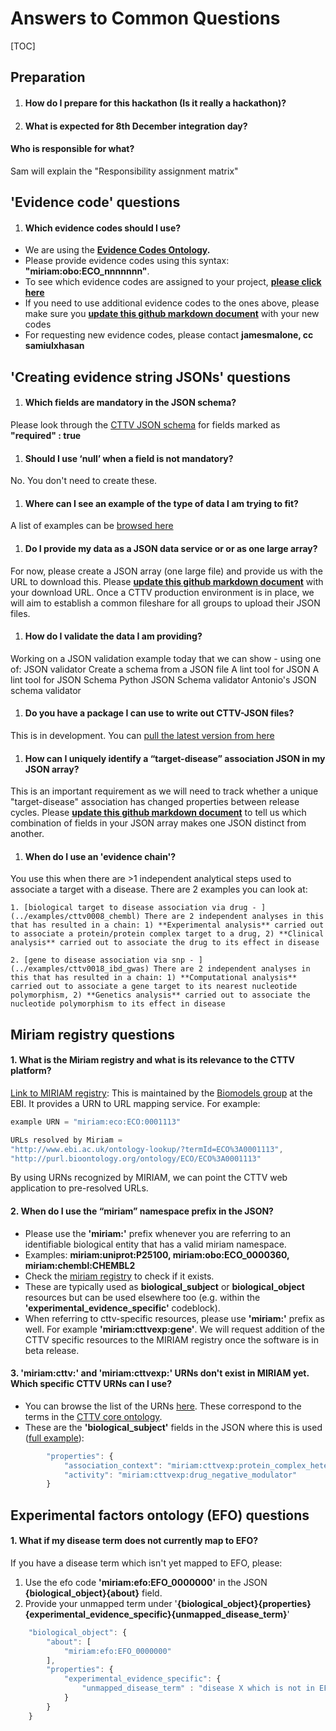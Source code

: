 # Answers to Common Questions

[TOC]

## Preparation
1. #### How do I prepare for this hackathon (Is it really a hackathon)?
1. #### What is expected for 8th December integration day?

#### Who is responsible for what?
Sam will explain the "Responsibility assignment matrix"

## 'Evidence code' questions
1. #### Which evidence codes should I use?
- We are using the **[Evidence Codes Ontology](http://bioportal.bioontology.org/ontologies/ECO).**
- Please provide evidence codes using this syntax: **"miriam:obo:ECO_nnnnnnn"**.
- To see which evidence codes are assigned to your project, **[please click here](../json_schema/evidence_codes.md)**
- If you need to use additional evidence codes to the ones above, please make sure you **[update this github markdown document](../json_schema/evidence_codes.md)** with your new codes
- For requesting new evidence codes, please contact **jamesmalone, cc samiulxhasan**

## 'Creating evidence string JSONs' questions

1. #### Which fields are mandatory in the JSON schema?
Please look through the [CTTV JSON schema](../json_schema/evidence_string_schema.json) for fields marked as **"required" : true**

1. #### Should I use ‘null’ when a field is not mandatory?
No. You don't need to create these.

1. #### Where can I see an example of the type of data I am trying to fit?
A list of examples can be [browsed here](../examples)

1. #### Do I provide my data as a JSON data service or or as one large array?
For now, please create a JSON array (one large file) and provide us with the URL to download this. Please **[update this github markdown document](../json_schema/evidence_codes.md)** with your download URL. Once a CTTV production environment is in place, we will aim to establish a common fileshare for all groups to upload their JSON files. 

1. #### How do I validate the data I am providing?
Working on a JSON validation example today that we can show - using one of:
JSON validator
Create a schema from a JSON file
A lint tool for JSON
A lint tool for JSON Schema
Python JSON Schema validator
Antonio's JSON schema validator

1. #### Do you have a package I can use to write out CTTV-JSON files?
This is in development. You can [pull the latest version from here](../packages)

1. #### How can I uniquely identify a “target-disease” association JSON in my JSON array?
This is an important requirement as we will need to track whether a unique "target-disease" association has changed properties between release cycles. Please **[update this github markdown document](../json_schema/evidence_codes.md)**
to tell us which combination of fields in your JSON array makes one JSON distinct from another.

1. #### When do I use an 'evidence chain'?
You use this when there are >1 independent analytical steps used to associate a target with a disease. There are 2 examples you can look at:

	1. [biological target to disease association via drug - ](../examples/cttv0008_chembl) There are 2 independent analyses in this that has resulted in a chain: 1) **Experimental analysis** carried out to associate a protein/protein complex target to a drug, 2) **Clinical analysis** carried out to associate the drug to its effect in disease

	2. [gene to disease association via snp - ](../examples/cttv0018_ibd_gwas) There are 2 independent analyses in this that has resulted in a chain: 1) **Computational analysis** carried out to associate a gene target to its nearest nucleotide polymorphism, 2) **Genetics analysis** carried out to associate the nucleotide polymorphism to its effect in disease

## Miriam registry questions

#### 1. What is the Miriam registry and what is its relevance to the CTTV platform?
[Link to MIRIAM registry](http://www.ebi.ac.uk/miriam/main/collections/): This is maintained by the [Biomodels group](http://www.ebi.ac.uk/biomodels-main/) at the EBI.
It provides a URN to URL mapping service. For example:

```javascript
example URN = "miriam:eco:ECO:0001113"

URLs resolved by Miriam = 
"http://www.ebi.ac.uk/ontology-lookup/?termId=ECO%3A0001113",
"http://purl.bioontology.org/ontology/ECO/ECO%3A0001113"
```

By using URNs recognized by MIRIAM, we can point the CTTV web application to pre-resolved URLs.

#### 2. When do I use the “miriam” namespace prefix in the JSON?
- Please use the **'miriam:'** prefix whenever you are referring to an identifiable biological entity that has a valid miriam namespace.
- Examples: **miriam:uniprot:P25100, miriam:obo:ECO_0000360, miriam:chembl:CHEMBL2**
- Check the [miriam registry](http://www.ebi.ac.uk/miriam/main/collections/) to check if it exists.
- These are typically used as **biological_subject** or **biological_object** resources but can be used elsewhere too (e.g. within the **'experimental_evidence_specific'** codeblock).
- When referring to cttv-specific resources, please use **'miriam:'** prefix as well. For example **'miriam:cttvexp:gene'**. We will request addition of the CTTV specific resources to the MIRIAM registry once the software is in beta release.

#### 3. 'miriam:cttv:' and 'miriam:cttvexp:' URNs don't exist in MIRIAM yet. Which specific CTTV URNs can I use?
- You can browse the list of the URNs [here](../json_schema/cttv_uris_namespaces.md). These correspond to the terms in the  [CTTV core ontology](../ontology/cttv_core.owl).
- These are the **'biological_subject'** fields in the JSON where this is used ([full example](../examples/cttv0008_chembl)):
```javascript
        "properties": {
            "association_context": "miriam:cttvexp:protein_complex_heteropolymer",
            "activity": "miriam:cttvexp:drug_negative_modulator"
        }
```

## Experimental factors ontology (EFO) questions
#### 1. What if my disease term does not currently map to EFO?
If you have a disease term which isn't yet mapped to EFO, please:
1. Use the efo code **'miriam:efo:EFO_0000000'** in the JSON **{biological_object}{about}** field.
1. Provide your unmapped term under '**{biological_object}{properties}{experimental_evidence_specific}{unmapped_disease_term}**'
```javascript
    "biological_object": {
        "about": [
            "miriam:efo:EFO_0000000"
        ],
        "properties": {
            "experimental_evidence_specific": {
                "unmapped_disease_term" : "disease X which is not in EFO"
            }
        }
    }
```








